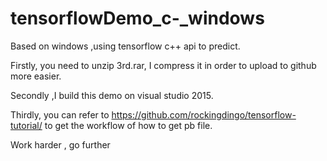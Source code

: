 # tensorflowDemo_c-_windows
Based on windows ,using tensorflow c++ api to predict.

Firstly, you need to unzip 3rd.rar, I compress it in order to upload to github more easier.

Secondly ,I build this demo on visual studio 2015.

Thirdly, you can refer to https://github.com/rockingdingo/tensorflow-tutorial/ to get the workflow of how to get pb file.


Work harder , go further 
